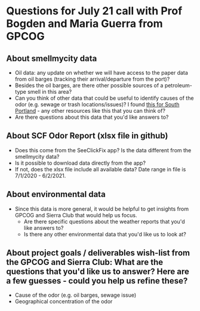 # Questions for July 21 call with Prof Bogden and Maria Guerra from GPCOG

## About smellmycity data
* Oil data: any update on whether we will have access to the paper data from oil barges (tracking their arrival/departure from the port)?
* Besides the oil barges, are there other possible sources of a petroleum-type smell in this area?
* Can you think of other data that could be useful to identify causes of the odor (e.g. sewage or trash locations/issues)? I found [this for South Portland](https://www.southportland.org/departments/water-resource-protection/about-us/treatment-systems/pump-station-o-m/) - any other resources like this that you can think of?
* Are there questions about this data that you'd like answers to?

## About SCF Odor Report (xlsx file in github)
* Does this come from the SeeClickFix app? Is the data different from the smellmycity data?
* Is it possible to download data directly from the app?
* If not, does the xlsx file include all available data? Date range in file is 7/1/2020 - 6/2/2021.

## About environmental data
* Since this data is more general, it would be helpful to get insights from GPCOG and Sierra Club that would help us focus.
  * Are there specific questions about the weather reports that you'd like answers to?
  * Is there any other environmental data that you'd like us to look at?

## About project goals / deliverables wish-list from the GPCOG and Sierra Club: What are the questions that you'd like us to answer? Here are a few guesses - could you help us refine these?
* Cause of the odor (e.g. oil barges, sewage issue)
* Geographical concentration of the odor

